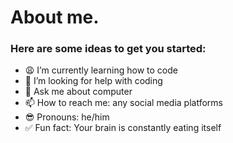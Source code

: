 # About me.

### Here are some ideas to get you started:

- 😩 I’m currently learning how to code
- 🤔 I’m looking for help with coding
- 💬 Ask me about computer
- 📫 How to reach me: any social media platforms
- 😎 Pronouns: he/him
- ✅ Fun fact: Your brain is constantly eating itself
